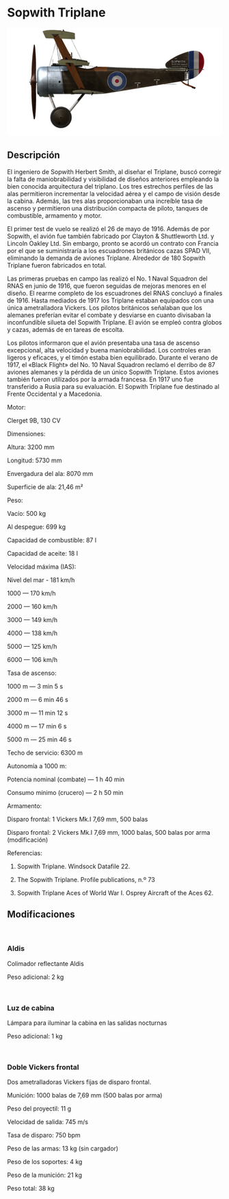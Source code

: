 # Sopwith Triplane
  

  
![soptriplane](../images/soptriplane.png)
  

  
## Descripción
  

  
El ingeniero de Sopwith Herbert Smith, al diseñar el Triplane, buscó corregir la falta de maniobrabilidad y visibilidad de diseños anteriores empleando la bien conocida arquitectura del triplano. Los tres estrechos perfiles de las alas permitieron incrementar la velocidad aérea y el campo de visión desde la cabina. Además, las tres alas proporcionaban una increíble tasa de ascenso y permitieron una distribución compacta de piloto, tanques de combustible, armamento y motor.
  

  
El primer test de vuelo se realizó el 26 de mayo de 1916. Además de por Sopwith, el avión fue también fabricado por Clayton & Shuttleworth Ltd. y Lincoln Oakley Ltd. Sin embargo, pronto se acordó un contrato con Francia por el que se suministraría a los escuadrones británicos cazas SPAD VII, eliminando la demanda de aviones Triplane. Alrededor de 180 Sopwith Triplane fueron fabricados en total.
  

  
Las primeras pruebas en campo las realizó el No. 1 Naval Squadron del RNAS en junio de 1916, que fueron seguidas de mejoras menores en el diseño. El rearme completo de los escuadrones del RNAS concluyó a finales de 1916. Hasta mediados de 1917 los Triplane estaban equipados con una única ametralladora Vickers. Los pilotos británicos señalaban que los alemanes preferían evitar el combate y desviarse en cuanto divisaban la inconfundible silueta del Sopwith Triplane. El avión se empleó contra globos y cazas, además de en tareas de escolta.
  

  
Los pilotos informaron que el avión presentaba una tasa de ascenso excepcional, alta velocidad y buena maniobrabilidad. Los controles eran ligeros y eficaces, y el timón estaba bien equilibrado. Durante el verano de 1917, el «Black Flight» del No. 10 Naval Squadron reclamó el derribo de 87 aviones alemanes y la pérdida de un único Sopwith Triplane. Estos aviones también fueron utilizados por la armada francesa. En 1917 uno fue transferido a Rusia para su evaluación. El Sopwith Triplane fue destinado al Frente Occidental y a Macedonia.
  

  

  
Motor:
  
Clerget 9B, 130 CV
  

  
Dimensiones:
  
Altura: 3200 mm
  
Longitud: 5730 mm
  
Envergadura del ala: 8070 mm
  
Superficie de ala: 21,46 m²
  

  
Peso:
  
Vacío: 500 kg 
  
Al despegue: 699 kg
  
Capacidad de combustible: 87 l
  
Capacidad de aceite: 18 l    
  

  
Velocidad máxima (IAS):
  
Nivel del mar - 181 km/h
  
1000 — 170 km/h
  
2000 — 160 km/h
  
3000 — 149 km/h
  
4000 — 138 km/h
  
5000 — 125 km/h
  
6000 — 106 km/h
  

  
Tasa de ascenso:
  
1000 m — 3 min 5 s  
  
2000 m — 6 min 46 s
  
3000 m — 11 min 12 s
  
4000 m — 17 min 6 s
  
5000 m — 25 min 46 s
  

  
Techo de servicio: 6300 m
  

  
Autonomía a 1000 m:
  
Potencia nominal (combate) — 1 h 40 min
  
Consumo mínimo (crucero) — 2 h 50 min
  

  
Armamento:
  
Disparo frontal: 1 Vickers Mk.I 7,69 mm, 500 balas
  
Disparo frontal: 2 Vickers Mk.I 7,69 mm, 1000 balas, 500 balas por arma (modificación)
  

  
Referencias:
  
1) Sopwith Triplane. Windsock Datafile 22.
  
2) The Sopwith Triplane. Profile publications, n.º 73
  
3) Sopwith Triplane Aces of World War I. Osprey Aircraft of the Aces 62.
  

  
## Modificaciones
  
﻿
  
  
### Aldis
  

  
Colimador reflectante Aldis
  
Peso adicional: 2 kg
  
﻿
  
  
### Luz de cabina
  

  
Lámpara para iluminar la cabina en las salidas nocturnas
  
Peso adicional: 1 kg
  
﻿
  
  
### Doble Vickers frontal
  

  
Dos ametralladoras Vickers fijas de disparo frontal.
  
Munición: 1000 balas de 7,69 mm (500 balas por arma)
  
Peso del proyectil: 11 g
  
Velocidad de salida: 745 m/s
  
Tasa de disparo: 750 bpm
  
Peso de las armas: 13 kg (sin cargador)
  
Peso de los soportes: 4 kg
  
Peso de la munición: 21 kg
  
Peso total: 38 kg  
